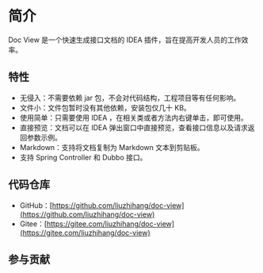 # 简介

Doc View 是一个快速生成接口文档的 IDEA 插件，旨在提高开发人员的工作效率。

## 特性

- 无侵入：不需要依赖 jar 包，不会对代码结构，工程项目等有任何影响。
- 文件小：文件包暂时没有其他依赖，安装包仅几十 KB。
- 使用简单：只需要使用 IDEA ，在相关类或者方法内右键单击，即可使用。
- 直接预览：文档可以在 IDEA 弹出窗口中直接预览，查看接口信息以及请求返回参数示例。
- Markdown：支持将文档复制为 Markdown 文本到剪贴板。
- 支持 Spring Controller 和 Dubbo 接口。

## 代码仓库

- GitHub：[https://github.com/liuzhihang/doc-view](https://github.com/liuzhihang/doc-view)
- Gitee：[https://gitee.com/liuzhihang/doc-view](https://gitee.com/liuzhihang/doc-view)

## 参与贡献